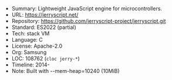 * Summary:    Lightweight JavaScript engine for microcontrollers.
* URL:        https://jerryscript.net/
* Repository: https://github.com/jerryscript-project/jerryscript.git
* Standard:   ES2022 (partial)
* Tech:       stack VM
* Language:   C
* License:    Apache-2.0
* Org:        Samsung
* LOC:        108762 (`cloc jerry-*`)
* Timeline:   2014-
* Note:       Built with --mem-heap=10240 (10MiB)
